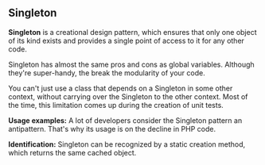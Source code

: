 ## Singleton

**Singleton** is a creational design pattern, which ensures that only one object of its kind exists and provides a single point of access to it for any other code.

Singleton has almost the same pros and cons as global variables. Although they're super-handy, the break the modularity of your code.

You can't just use a class that depends on a Singleton in some other context, without carrying over the Singleton to the other context. Most of the time, this limitation comes up during the creation of unit tests.

**Usage examples:** A lot of developers consider the Singleton pattern an antipattern. That's why its usage is on the decline in PHP code.

**Identification:** Singleton can be recognized by a static creation method, which returns the same cached object.
